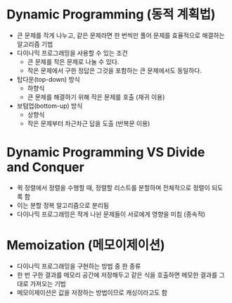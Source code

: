 # Dynamic Programming (동적 계획법)

* 큰 문제를 작게 나누고, 같은 문제라면 한 번씩만 풀어 문제를 효율적으로 해결하는 알고리즘 기법
* 다이나믹 프로그래밍을 사용할 수 있는 조건
	* 큰 문제를 작은 문제로 나눌 수 있다.
	* 작은 문제에서 구한 정답은 그것을 포함하는 큰 문제에서도 동일하다.
* 탑다운(top-down) 방식
	* 하향식
	* 큰 문제를 해결하기 위해 작은 문제를 호출 (재귀 이용)
* 보텀업(bottom-up) 방식
	* 상향식
	* 작은 문제부터 차근차근 답을 도출 (반복문 이용)

# Dynamic Programming VS Divide and Conquer
* 퀵 정렬에서 정렬을 수행할 때, 정렬할 리스트를 분할하며 전체적으로 정렬이 되도록 함
* 이는 분할 정복 알고리즘으로 분리됨
* 다이나믹 프로그래밍은 작게 나뉜 문제들이 서로에게 영향을 미침 (종속적)

# Memoization (메모이제이션)
* 다이나믹 프로그래밍을 구현하는 방법 중 한 종류
* 한 번 구한 결과를 메모리 공간에 저장해두고 같은 식을 호출하면 메모한 결과를 그대로 가져오는 기법
* 메모이제이션은 값을 저장하는 방법이므로 캐싱이라고도 함
